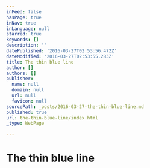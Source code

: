 ```yaml
---
inFeed: false
hasPage: true
inNav: true
inLanguage: null
starred: true
keywords: []
description: ''
datePublished: '2016-03-27T02:53:56.472Z'
dateModified: '2016-03-27T02:53:55.283Z'
title: The thin blue line
author: []
authors: []
publisher:
  name: null
  domain: null
  url: null
  favicon: null
sourcePath: _posts/2016-03-27-the-thin-blue-line.md
published: true
url: the-thin-blue-line/index.html
_type: WebPage

---
```

# The thin blue line